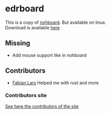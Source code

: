 # edrboard
This is a copy of [nohboard](https://github.com/ThoNohT/NohBoard). But available on linux.<br>
Download is available [here](https://www.edrboard.tk)


## Missing
* Add mouse support like in nohboard


## Contributors

* [Fabian Lars](https://github.com/fabianlars) Helped me with rust and more

### Contributors site
[See here the contributors of the site](./docs/README.md)